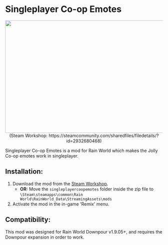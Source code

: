# Singleplayer Co-op Emotes
<p align="center">
  <img width="640" height="360" src="https://user-images.githubusercontent.com/57483089/218340339-a6269961-9700-436e-b953-ccc3e4baba70.png">
  <br/>
  (Steam Workshop: https://steamcommunity.com/sharedfiles/filedetails/?id=2932680468)
</p>

Singleplayer Co-op Emotes is a mod for Rain World which makes the Jolly Co-op emotes work in singleplayer.

## Installation:
1. Download the mod from the [Steam Workshop](https://steamcommunity.com/sharedfiles/filedetails/?id=2932680468).
    - **OR:** Move the `singleplayercoopemotes` folder inside the zip file to  
    `\Steam\steamapps\common\Rain World\RainWorld_Data\StreamingAssets\mods`
2. Activate the mod in the in-game 'Remix' menu.

## Compatibility:
This mod was designed for Rain World Downpour v1.9.05+, and requires the Downpour expansion in order to work.

